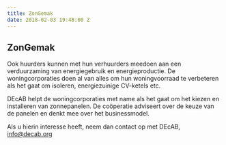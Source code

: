 ```yaml
---
title: ZonGemak
date: 2018-02-03 19:48:00 Z
---
```


## ZonGemak
Ook huurders kunnen met hun verhuurders meedoen aan een verduurzaming van energiegebruik en energieproductie. De woningcorporaties doen al van alles om hun woningvoorraad te verbeteren als het gaat om isoleren, energiezuinige CV-ketels etc.

DEcAB helpt de woningcorporaties met name als het gaat om het kiezen en installeren van zonnepanelen.
De coöperatie adviseert over de keuze van de panelen en denkt mee over het businessmodel.

Als u hierin interesse heeft, neem dan contact op met DEcAB, info@decab.org